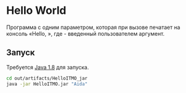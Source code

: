 # Hello World

Программа с одним параметром, которая при вызове печатает на консоль «Hello, <param>», где <param> - введенный пользователем аргумент.

## Запуск

Требуется [Java 1.8](https://www.java.com/ru/download/) для запуска.

```bash
cd out/artifacts/HelloITMO_jar
java -jar HelloITMO.jar "Aida"
```
